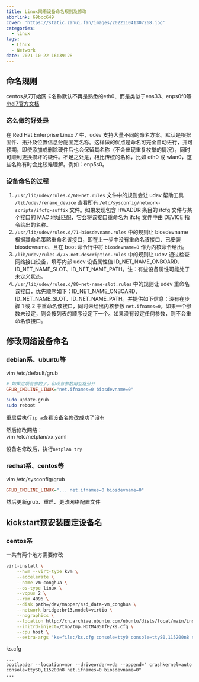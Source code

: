 ```yaml
---
title: Linux网络设备命名规则及修改
abbrlink: 69bcc649
cover: 'https://static.zahui.fan/images/202211041307268.jpg'
categories:
  - linux
tags:
  - Linux
  - Network
date: 2021-10-22 16:39:28
---
```


## 命名规则

centos从7开始网卡名称默认不再是熟悉的eth0、而是类似于ens33、enps0f0等  
[rhel7官方文档](https://access.redhat.com/documentation/zh-cn/red_hat_enterprise_linux/7/html/networking_guide/ch-consistent_network_device_naming)

### 这么做的好处是

在 Red Hat Enterprise Linux 7 中，udev 支持大量不同的命名方案。默认是根据固件、拓扑及位置信息分配固定名称。这样做的优点是命名可完全自动进行，并可预期，即使添加或删除硬件后也会保留其名称（不会出现重复枚举的情况），同时可顺利更换损坏的硬件。不足之处是，相比传统的名称，比如 eth0 或 wlan0，这些名称有时会比较难理解。例如：enp5s0。

### 设备命名的过程

1. `/usr/lib/udev/rules.d/60-net.rules` 文件中的规则会让 udev 帮助工具 `/lib/udev/rename_device` 查看所有 `/etc/sysconfig/network-scripts/ifcfg-suffix` 文件。如果发现包含 HWADDR 条目的 ifcfg 文件与某个接口的 MAC 地址匹配，它会将该接口重命名为 ifcfg 文件中由 DEVICE 指令给出的名称。
2. `/usr/lib/udev/rules.d/71-biosdevname.rules` 中的规则让 biosdevname 根据其命名策略重命名该接口，即在上一步中没有重命名该接口、已安装 biosdevname、且在 boot 命令行中将 `biosdevname=0` 作为内核命令给出。
3. `/lib/udev/rules.d/75-net-description.rules` 中的规则让 udev 通过检查网络接口设备，填写内部 udev 设备属性值 ID_NET_NAME_ONBOARD、ID_NET_NAME_SLOT、ID_NET_NAME_PATH。注：有些设备属性可能处于未定义状态。
4. `/usr/lib/udev/rules.d/80-net-name-slot.rules` 中的规则让 udev 重命名该接口，优先顺序如下：ID_NET_NAME_ONBOARD、ID_NET_NAME_SLOT、ID_NET_NAME_PATH。并提供如下信息：没有在步骤 1 或 2 中重命名该接口，同时未给出内核参数 `net.ifnames=0`。如果一个参数未设定，则会按列表的顺序设定下一个。如果没有设定任何参数，则不会重命名该接口。

## 修改网络设备命名

### debian系、ubuntu等

vim /etc/default/grub

```ini
# 如果这项有参数了，和现有参数用空格分开
GRUB_CMDLINE_LINUX="net.ifnames=0 biosdevname=0"
```

```bash
sudo update-grub
sudo reboot
```

重启后执行`ip a`查看设备名修改成功了没有

然后修改网络：  
vim /etc/netplan/xx.yaml

设备名修改后，执行`netplan try`

### redhat系、centos等

vim /etc/sysconfig/grub

```ini
GRUB_CMDLINE_LINUX="... net.ifnames=0 biosdevname=0"
```

然后更新grub、重启、更改网络配置文件

## kickstart预安装固定设备名

### centos系

一共有两个地方需要修改

```bash
virt-install \
    --hvm --virt-type kvm \
    --accelerate \
    --name vm-conghua \
    --os-type linux \
    --vcpus 2 \
    --ram 4096 \
    --disk path=/dev/mapper/ssd_data-vm_conghua \
    --network bridge:br13,model=virtio \
    --nographics \
    --location http://cn.archive.ubuntu.com/ubuntu/dists/focal/main/installer-amd64/ \
    --initrd-inject=/tmp/tmp.HotM405TfF/ks.cfg \
    --cpu host \
    --extra-args 'ks=file:/ks.cfg console=tty0 console=ttyS0,115200n8 net.ifnames=0 biosdevname=0'
```

ks.cfg

```kickstart
...
bootloader --location=mbr --driveorder=vda --append=" crashkernel=auto console=ttyS0,115200n8 net.ifnames=0 biosdevname=0"
...
```
